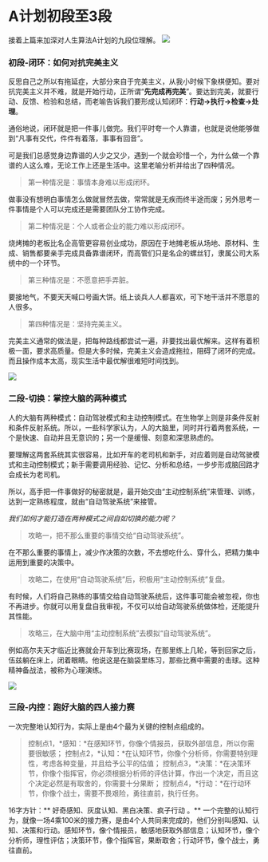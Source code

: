 
# A计划初段至3段
接着上篇来加深对人生算法A计划的九段位理解。
![](https://upload-images.jianshu.io/upload_images/3061147-aa36be123727d386.png?imageMogr2/auto-orient/strip%7CimageView2/2/w/1240)

### 初段-闭环：如何对抗完美主义
反思自己之所以有拖延症，大部分来自于完美主义，从我小时候下象棋便知。要对抗完美主义并不难，就是开始行动，正所谓“**先完成再完美**”。要达到完美，就要行动、反馈、检验和总结，而老喻告诉我们要形成认知闭环：**行动->执行->检查->处理**。

通俗地说，闭环就是把一件事儿做完。我们平时夸一个人靠谱，也就是说他能够做到“凡事有交代，件件有着落，事事有回音”。

可是我们总感觉身边靠谱的人少之又少，遇到一个就会珍惜一个，为什么做一个靠谱的人这么难，无论工作上还是生活中。这里老喻分析并给出了四种情况。
> 第一种情况是：事情本身难以形成闭环。

做事没有想明白事情怎么做就冒然去做，常常就是无疾而终半途而废；另外思考一件事情是个人可以完成还是需要团队分工协作完成。

> 第二种情况是：个人或者企业的能力难以形成闭环。

烧烤摊的老板比名企高管更容易创业成功，原因在于地摊老板从场地、原材料、生成、销售都要亲手完成具备靠谱闭环，而高管们只是名企的螺丝钉，隶属公司大系统中的一个环节。

> 第三种情况是：不愿意把手弄脏。

要接地气，不要天天喊口号画大饼。纸上谈兵人人都喜欢，可下地干活并不愿意的人很多。

> 第四种情况是：坚持完美主义。

完美主义通常的做法是，把每种路线都尝试一遍，非要找出最优解来。这样有着积极一面，要求高质量。但是大多时候，完美主义会造成拖拉，阻碍了闭环的完成。而且操作成本太高，现实生活中最优解很难短时间找到。

![](https://upload-images.jianshu.io/upload_images/3061147-c2fe8e02f810d66b.png?imageMogr2/auto-orient/strip%7CimageView2/2/w/1240)

### 二段-切换：掌控大脑的两种模式
人的大脑有两种模式：自动驾驶模式和主动控制模式。在生物学上则是非条件反射和条件反射系统。所以，一些科学家认为，人的大脑里，同时并行着两套系统，一个是快速、自动并且无意识的；另一个是缓慢、刻意和深思熟虑的。

要理解这两套系统其实很容易，比如开车的老司机和新手，对应着则是自动驾驶模式和主动控制模式；新手需要调用经验、记忆、分析和总结，一步步形成脑回路才会成长为老司机。

所以，高手把一件事做好的秘密就是，最开始交由“主动控制系统”来管理、训练，达到一定熟练程度，就由“自动驾驶系统”来接管。

*我们如何才能打造在两种模式之间自如切换的能力呢？*

> 攻略一，把不那么重要的事情交给“自动驾驶系统”。

在不那么重要的事情上，减少作决策的次数，不去想吃什么、穿什么，把精力集中运用到重要的决策中。

> 攻略二，在使用“自动驾驶系统”后，积极用“主动控制系统”复盘。

有时候，人们将自己熟练的事情交给自动驾驶系统后，这件事可能会被忽视，你也不再进步。你就可以用复盘自我审视，不仅可以给自动驾驶系统做体检，还能提升其性能。

> 攻略三，在大脑中用“主动控制系统”去模拟“自动驾驶系统”。

例如高尔夫天才临近比赛就会开车到比赛现场，在那里练上几轮，等到回家之后，伍兹躺在床上，闭着眼睛。他说这是在脑袋里练习，那些比赛中需要的击球。这种精神备战法，被称为心理演练。

![](https://upload-images.jianshu.io/upload_images/3061147-57d5380adb51b127.png?imageMogr2/auto-orient/strip%7CimageView2/2/w/1240)

### 三段-内控：跑好大脑的四人接力赛
一次完整地认知行为，实际上是由4个最为关键的控制点组成的。
> 控制点1，*感知：*在感知环节，你像个情报员，获取外部信息，所以你需要很敏感；
> 控制点2，*认知：*在认知环节，你像个分析师，你需要特别理性，考虑各种变量，并且给予公平的估值；
> 控制点3，*决策：*在决策环节，你像个指挥官，你必须根据分析师的评估计算，作出一个决定，而且这个决定必然是有取舍的，你需要十分果断；
> 控制点4，*行动：*在行动环节，你像个战士，需要不畏艰险，勇往直前，执行任务。

16字方针：** 好奇感知、灰度认知、黑白决策、疯子行动 。**
一个完整的认知行为，就像一场4乘100米的接力赛，是由4个人共同来完成的，他们分别叫感知、认知、决策和行动。感知环节，像个情报员，敏感地获取外部信息；认知环节，像个分析师，理性评估；决策环节，像个指挥官，果断取舍；行动环节，像个战士，勇往直前。


